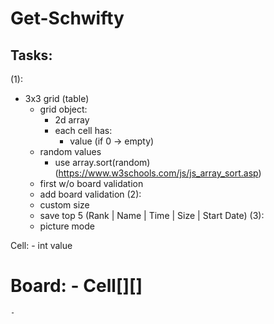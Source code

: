# Get-Schwifty

## Tasks:
(1):
- 3x3 grid (table)
    - grid object:
        - 2d array
        - each cell has:
            - value (if 0 -> empty)
    - random values
        - use array.sort(random) (https://www.w3schools.com/js/js_array_sort.asp)
    - first w/o board validation
    - add board validation
(2):
    - custom size
    - save top 5 (Rank | Name | Time | Size | Start Date)
(3):
    - picture mode


Cell:
    - int value

Board:
    - Cell[][]
==================
    -
